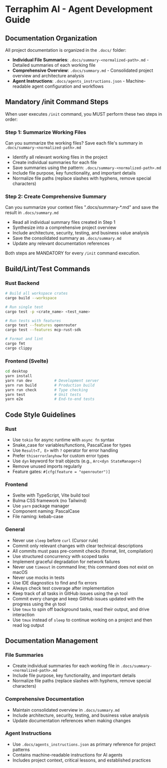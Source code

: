 # Terraphim AI - Agent Development Guide

## Documentation Organization

All project documentation is organized in the `.docs/` folder:
- **Individual File Summaries**: `.docs/summary-<normalized-path>.md` - Detailed summaries of each working file
- **Comprehensive Overview**: `.docs/summary.md` - Consolidated project overview and architecture analysis
- **Agent Instructions**: `.docs/agents_instructions.json` - Machine-readable agent configuration and workflows

## Mandatory /init Command Steps

When user executes `/init` command, you MUST perform these two steps in order:

### Step 1: Summarize Working Files
Can you summarize the working files? Save each file's summary in `.docs/summary-<normalized-path>.md`

- Identify all relevant working files in the project
- Create individual summaries for each file
- Save summaries using the pattern: `.docs/summary-<normalized-path>.md`
- Include file purpose, key functionality, and important details
- Normalize file paths (replace slashes with hyphens, remove special characters)

### Step 2: Create Comprehensive Summary
Can you summarize your context files ".docs/summary-*.md" and save the result in `.docs/summary.md`
- Read all individual summary files created in Step 1
- Synthesize into a comprehensive project overview
- Include architecture, security, testing, and business value analysis
- Save the consolidated summary as `.docs/summary.md`
- Update any relevant documentation references

Both steps are MANDATORY for every `/init` command execution.

## Build/Lint/Test Commands

### Rust Backend
```bash
# Build all workspace crates
cargo build --workspace

# Run single test
cargo test -p <crate_name> <test_name>

# Run tests with features
cargo test --features openrouter
cargo test --features mcp-rust-sdk

# Format and lint
cargo fmt
cargo clippy
```

### Frontend (Svelte)
```bash
cd desktop
yarn install
yarn run dev          # Development server
yarn run build        # Production build
yarn run check        # Type checking
yarn test             # Unit tests
yarn e2e              # End-to-end tests
```

## Code Style Guidelines

### Rust
- Use `tokio` for async runtime with `async fn` syntax
- Snake_case for variables/functions, PascalCase for types
- Use `Result<T, E>` with `?` operator for error handling
- Prefer `thiserror`/`anyhow` for custom error types
- Use `dyn` keyword for trait objects (e.g., `Arc<dyn StateManager>`)
- Remove unused imports regularly
- Feature gates: `#[cfg(feature = "openrouter")]`

### Frontend
- Svelte with TypeScript, Vite build tool
- Bulma CSS framework (no Tailwind)
- Use `yarn` package manager
- Component naming: PascalCase
- File naming: kebab-case

### General
- Never use `sleep` before `curl` (Cursor rule)
- Commit only relevant changes with clear technical descriptions
- All commits must pass pre-commit checks (format, lint, compilation)
- Use structured concurrency with scoped tasks
- Implement graceful degradation for network failures
- Never use `timeout` in command line; this command does not exist on macOS
- Never use mocks in tests
- Use IDE diagnostics to find and fix errors
- Always check test coverage after implementation
- Keep track of all tasks in GitHub issues using the `gh` tool
- Commit every change and keep GitHub issues updated with the progress using the `gh` tool
- Use `tmux` to spin off background tasks, read their output, and drive interaction
- Use `tmux` instead of `sleep` to continue working on a project and then read log output

## Documentation Management

### File Summaries
- Create individual summaries for each working file in `.docs/summary-<normalized-path>.md`
- Include file purpose, key functionality, and important details
- Normalize file paths (replace slashes with hyphens, remove special characters)

### Comprehensive Documentation
- Maintain consolidated overview in `.docs/summary.md`
- Include architecture, security, testing, and business value analysis
- Update documentation references when making changes

### Agent Instructions
- Use `.docs/agents_instructions.json` as primary reference for project patterns
- Contains machine-readable instructions for AI agents
- Includes project context, critical lessons, and established practices
